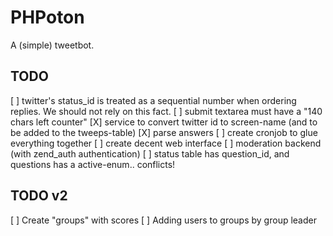 PHPoton
=======
A (simple) tweetbot.


TODO
-----------

[ ] twitter's status_id is treated as a sequential number when ordering replies. We should not rely on this fact.
[ ] submit textarea must have a "140 chars left counter"
[X] service to convert twitter id to screen-name (and to be added to the tweeps-table)
[X] parse answers
[ ] create cronjob to glue everything together
[ ] create decent web interface
[ ] moderation backend (with zend_auth authentication)
[ ] status table has question_id, and questions has a active-enum.. conflicts!

TODO v2
------------
[ ] Create "groups" with scores
[ ] Adding users to groups by group leader
